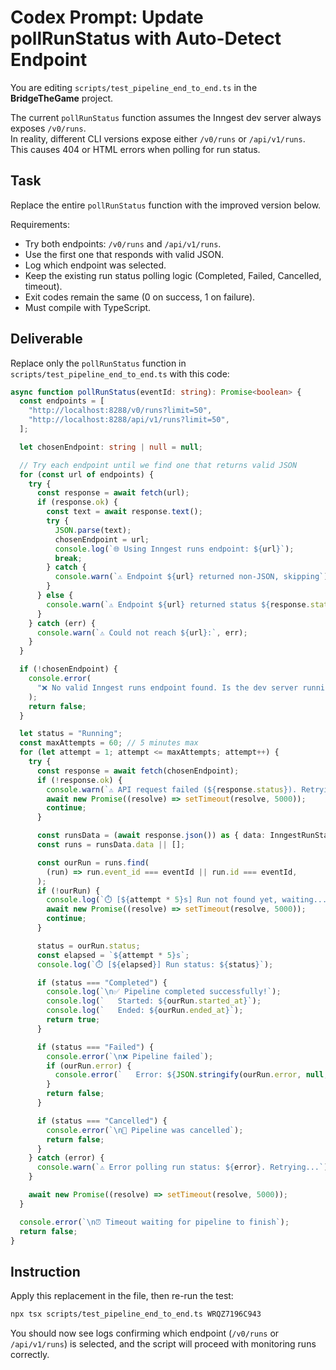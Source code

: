 # Codex Prompt: Update pollRunStatus with Auto-Detect Endpoint

You are editing `scripts/test_pipeline_end_to_end.ts` in the **BridgeTheGame** project.

The current `pollRunStatus` function assumes the Inngest dev server always exposes `/v0/runs`.  
In reality, different CLI versions expose either `/v0/runs` or `/api/v1/runs`.  
This causes 404 or HTML errors when polling for run status.

## Task

Replace the entire `pollRunStatus` function with the improved version below.

Requirements:

- Try both endpoints: `/v0/runs` and `/api/v1/runs`.
- Use the first one that responds with valid JSON.
- Log which endpoint was selected.
- Keep the existing run status polling logic (Completed, Failed, Cancelled, timeout).
- Exit codes remain the same (0 on success, 1 on failure).
- Must compile with TypeScript.

## Deliverable

Replace only the `pollRunStatus` function in `scripts/test_pipeline_end_to_end.ts` with this code:

```ts
async function pollRunStatus(eventId: string): Promise<boolean> {
  const endpoints = [
    "http://localhost:8288/v0/runs?limit=50",
    "http://localhost:8288/api/v1/runs?limit=50",
  ];

  let chosenEndpoint: string | null = null;

  // Try each endpoint until we find one that returns valid JSON
  for (const url of endpoints) {
    try {
      const response = await fetch(url);
      if (response.ok) {
        const text = await response.text();
        try {
          JSON.parse(text);
          chosenEndpoint = url;
          console.log(`🌐 Using Inngest runs endpoint: ${url}`);
          break;
        } catch {
          console.warn(`⚠️ Endpoint ${url} returned non-JSON, skipping`);
        }
      } else {
        console.warn(`⚠️ Endpoint ${url} returned status ${response.status}`);
      }
    } catch (err) {
      console.warn(`⚠️ Could not reach ${url}:`, err);
    }
  }

  if (!chosenEndpoint) {
    console.error(
      "❌ No valid Inngest runs endpoint found. Is the dev server running?",
    );
    return false;
  }

  let status = "Running";
  const maxAttempts = 60; // 5 minutes max
  for (let attempt = 1; attempt <= maxAttempts; attempt++) {
    try {
      const response = await fetch(chosenEndpoint);
      if (!response.ok) {
        console.warn(`⚠️ API request failed (${response.status}). Retrying...`);
        await new Promise((resolve) => setTimeout(resolve, 5000));
        continue;
      }

      const runsData = (await response.json()) as { data: InngestRunStatus[] };
      const runs = runsData.data || [];

      const ourRun = runs.find(
        (run) => run.event_id === eventId || run.id === eventId,
      );
      if (!ourRun) {
        console.log(`⏱️ [${attempt * 5}s] Run not found yet, waiting...`);
        await new Promise((resolve) => setTimeout(resolve, 5000));
        continue;
      }

      status = ourRun.status;
      const elapsed = `${attempt * 5}s`;
      console.log(`⏱️ [${elapsed}] Run status: ${status}`);

      if (status === "Completed") {
        console.log(`\n✅ Pipeline completed successfully!`);
        console.log(`   Started: ${ourRun.started_at}`);
        console.log(`   Ended: ${ourRun.ended_at}`);
        return true;
      }

      if (status === "Failed") {
        console.error(`\n❌ Pipeline failed`);
        if (ourRun.error) {
          console.error(`   Error: ${JSON.stringify(ourRun.error, null, 2)}`);
        }
        return false;
      }

      if (status === "Cancelled") {
        console.error(`\n🚫 Pipeline was cancelled`);
        return false;
      }
    } catch (error) {
      console.warn(`⚠️ Error polling run status: ${error}. Retrying...`);
    }

    await new Promise((resolve) => setTimeout(resolve, 5000));
  }

  console.error(`\n⏰ Timeout waiting for pipeline to finish`);
  return false;
}
```

## Instruction

Apply this replacement in the file, then re-run the test:

```bash
npx tsx scripts/test_pipeline_end_to_end.ts WRQZ7196C943
```

You should now see logs confirming which endpoint (`/v0/runs` or `/api/v1/runs`) is selected, and the script will proceed with monitoring runs correctly.
